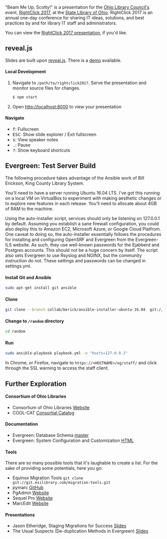 "Beam Me Up, Scotty!" is a presentation for the [Ohio Library Council's](http://olc.org/) event, [RightClick 2017](http://olc.org/rightclick/), at the [State Library of Ohio](https://library.ohio.gov/). RightClick 2017 is an annual one-day conference for sharing IT ideas, solutions, and best practices by and for library IT staff and administrators. 

You can view the [RightClick 2017 presentation](https://dzoladz.github.io/rightclick2017/), if you'd like.


## reveal.js

Slides are built upon [reveal.js](https://github.com/hakimel/reveal.js). There is a [demo](http://lab.hakim.se/reveal-js/#/) available.

#### Local Development

1. Navigate to `/path/to/rightclick2017`. Serve the presentation and monitor source files for changes.
   ```sh
   $ npm start
   ```

1. Open <http://localhost:8000> to view your presentation

#### Navigate 

- <kbd>f</kbd>: Fullscreen
- <kbd>ESC</kbd>: Show slide explorer / Exit fullscreen
- <kbd>s</kbd>: View speaker notes
- <kbd>.</kbd>: Pause
- <kbd>?</kbd>: Show keyboard shortcuts

## Evergreen: Test Server Build

The following procedure takes advantage of the Ansible work of Bill Erickson, King County Library System.

You'll need to have a server running Ubuntu 16.04 LTS. I've got this running on a local VM on VirtualBox to experiment with making aesthetic changes or to explore new features in each release. You'll need to allocate about 4GB of RAM to the machine.

Using the auto-installer script, services should only be listening on 127.0.0.1 by default. Assuming you establish a sane firewall configuration, you could also deploy this to Amazon EC2, Microsoft Azure, or Google Cloud Platfrom. One caveat to doing so, the auto-installer essentially follows the procedures for installing and configuring OpenSRF and Evergreen from the Evergreen-ILS website. As such, they use well-known passwords for the Ejabberd and Postgres accounts. This should not be a huge concern by itself. The script also sets Evergreen to use Rsyslog and NGINX, but the community instruction do not. These settings and passwords can be changed in settings.yml.

#### Install Git and Ansible
```bash
sudo apt-get install git ansible
```
#### Clone
```bash
git clone --branch collab/berick/ansible-installer-ubuntu-16.04  git://git.evergreen-ils.org/working/random.git
```
#### Change to `/random` directory
```bash
cd random
```
#### Run
```bash
sudo ansible-playbook playbook.yml -e "hosts=127.0.0.1"
```
In Chrome, or Firefox, navigate to `https://<HOSTNAME>/eg/staff/` and click through the SSL warning to access the staff client.

## Further Exploration

#### Consortium of Ohio Libraries
- Consortium of Ohio Libraries [Website](http://info.cool-cat.org/)
- COOL-CAT [Consortial Catalog](http://cool-cat.org/eg/opac/home)

#### Documentation
- Evergreen: Database Schema [master](http://docs.evergreen-ils.org/dev/schema/)
- Evergreen: System Configuration and Customization [HTML](http://docs.evergreen-ils.org/3.0/_system_configuration_and_customization.html)

#### Tools
There are so many possible tools that it's laughable to create a list. For the sake of providing some potentials, here you go:
- Equinox Migration Tools `git clone git://git.esilibrary.com/migration-tools.git`
- pymarc [GitHub](https://github.com/edsu/pymarc)
- PgAdmin [Website](https://www.pgadmin.org/)
- Sequel Pro [Website](https://www.sequelpro.com/)
- MarcEdit [Website](http://marcedit.reeset.net/)

#### Presentations
- Jason Etheridge, Staging Migrations for Success [Slides](http://tinyurl.com/EGmigrations2)
- The Usual Suspects (De-duplication Methods in Evergreen) [Slides](https://goo.gl/kKf1AO)
